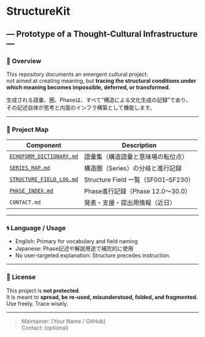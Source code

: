 # StructureKit  
## — Prototype of a Thought-Cultural Infrastructure —  

### 🔹 Overview  

This repository documents an emergent cultural project:  
not aimed at creating meaning, but **tracing the structural conditions under which meaning becomes impossible, deferred, or transformed.**  

生成される語彙、圏、Phaseは、すべて“構造による文化生成の記録”であり、  
その記述自体が思考と内面のインフラ構築として機能します。

---

### 🧭 Project Map  

| Component | Description |
|----------|-------------|
| [`ECHOFORM_DICTIONARY.md`](./ECHOFORM_DICTIONARY.md) | 語彙集（構造語彙と意味場の転位点） |
| [`SERIES_MAP.md`](./SERIES_MAP.md) | 構造圏（Series）の分岐と進行記録 |
| [`STRUCTURE_FIELD_LOG.md`](./STRUCTURE_FIELD_LOG.md) | Structure Field 一覧（SF001–SF230） |
| [`PHASE_INDEX.md`](./PHASE_INDEX.md) | Phase進行記録（Phase 12.0〜30.0） |
| `CONTACT.md` | 発表・支援・提出用情報（近日） |

---

### 🌀 Language / Usage  

- English: Primary for vocabulary and field naming  
- Japanese: Phase記述や解説用途で補完的に使用  
- No user-targeted explanation: Structure precedes instruction.

---

### 🧱 License  

This project is **not protected**.  
It is meant to **spread, be re-used, misunderstood, folded, and fragmented.**  
Use freely. Trace wisely.

---

> Maintainer: [Your Name / GitHub]  
> Contact: (optional)  
